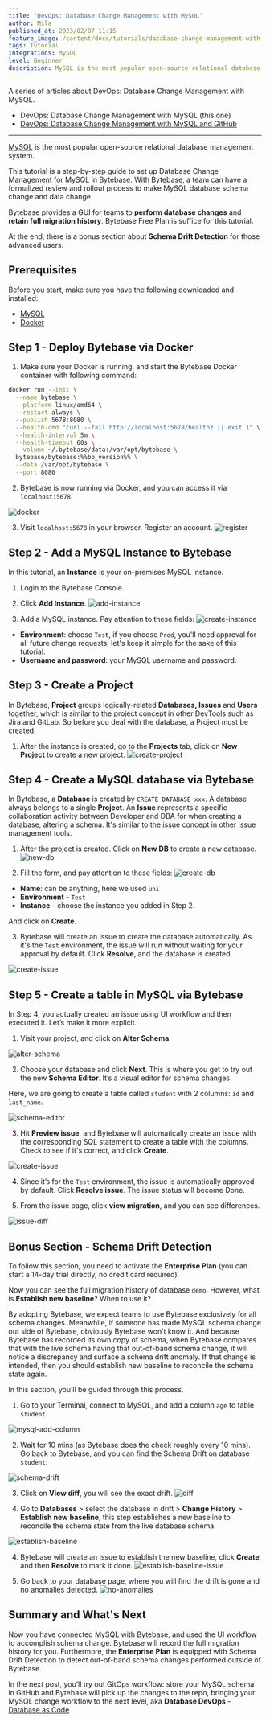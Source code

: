 ```yaml
---
title: 'DevOps: Database Change Management with MySQL'
author: Mila
published_at: 2023/02/07 11:15
feature_image: /content/docs/tutorials/database-change-management-with-mysql/feature-image.webp
tags: Tutorial
integrations: MySQL
level: Beginner
description: MySQL is the most popular open-source relational database management system. This tutorial will guide you step-by-step to set up database change management for MySQL in Bytebase.
---
```


A series of articles about DevOps: Database Change Management with MySQL.

- DevOps: Database Change Management with MySQL (this one)
- [DevOps: Database Change Management with MySQL and GitHub](/docs/tutorials/database-change-management-with-mysql-and-github)

---

[MySQL](https://www.mysql.com/) is the most popular open-source relational database management system.

This tutorial is a step-by-step guide to set up Database Change Management for MySQL in Bytebase. With Bytebase, a team can have a formalized review and rollout process to make MySQL database schema change and data change.

Bytebase provides a GUI for teams to **perform database changes** and **retain full migration history**. Bytebase Free Plan is suffice for this tutorial.

At the end, there is a bonus section about **Schema Drift Detection** for those advanced users.

## Prerequisites

Before you start, make sure you have the following downloaded and installed:

- [MySQL](https://dev.mysql.com/downloads/mysql/)
- [Docker](https://www.docker.com/)

## Step 1 - Deploy Bytebase via Docker

1. Make sure your Docker is running, and start the Bytebase Docker container with following command:

```bash
docker run --init \
  --name bytebase \
  --platform linux/amd64 \
  --restart always \
  --publish 5678:8080 \
  --health-cmd "curl --fail http://localhost:5678/healthz || exit 1" \
  --health-interval 5m \
  --health-timeout 60s \
  --volume ~/.bytebase/data:/var/opt/bytebase \
  bytebase/bytebase:%%bb_version%% \
  --data /var/opt/bytebase \
  --port 8080
```

2. Bytebase is now running via Docker, and you can access it via `localhost:5678`.

![docker](/content/docs/tutorials/database-change-management-with-mysql/docker.webp)

3. Visit `localhost:5678` in your browser. Register an account.
   ![register](/content/docs/tutorials/database-change-management-with-mysql/register.webp)

## Step 2 - Add a MySQL Instance to Bytebase

In this tutorial, ​an **Instance** is your on-premises MySQL instance.

1. Login to the Bytebase Console.

2. Click **Add Instance**.
   ![add-instance](/content/docs/tutorials/database-change-management-with-mysql/add-instance.webp)

3. Add a MySQL instance. Pay attention to these fields:
   ![create-instance](/content/docs/tutorials/database-change-management-with-mysql/create-instance.webp)

- **Environment**: choose `Test`, if you choose `Prod`, you'll need approval for all future change requests, let's keep it simple for the sake of this tutorial.
- **Username and password**: your MySQL username and password.

## Step 3 - Create a Project

In Bytebase, **Project** groups logically-related **Databases, Issues** and **Users** together, which is similar to the project concept in other DevTools such as Jira and GitLab. So before you deal with the database, a Project must be created.

1. After the instance is created, go to the **Projects** tab, click on **New Project** to create a new project.
   ![create-project](/content/docs/tutorials/database-change-management-with-mysql/create-project.webp)

## Step 4 - Create a MySQL database via Bytebase

In Bytebase, a **Database** is created by `CREATE DATABASE xxx`. A database always belongs to a single **Project**. An **Issue** represents a specific collaboration activity between Developer and DBA for when creating a database, altering a schema. It's similar to the issue concept in other issue management tools.

1. After the project is created. Click on **New DB** to create a new database.
   ![new-db](/content/docs/tutorials/database-change-management-with-mysql/new-db.webp)

2. Fill the form, and pay attention to these fields:
   ![create-db](/content/docs/tutorials/database-change-management-with-mysql/create-db.webp)

- **Name**: can be anything, here we used `uni`
- **Environment** - `Test`
- **Instance** - choose the instance you added in Step 2.

And click on **Create**.

3. Bytebase will create an issue to create the database automatically. As it's the `Test` environment, the issue will run without waiting for your approval by default. Click **Resolve**, and the database is created.

![create-issue](/content/docs/tutorials/database-change-management-with-mysql/create-issue.webp)

## Step 5 - Create a table in MySQL via Bytebase

In Step 4, you actually created an issue using UI workflow and then executed it. Let’s make it more explicit.

1. Visit your project, and click on **Alter Schema**.

![alter-schema](/content/docs/tutorials/database-change-management-with-mysql/alter-schema.webp)

2. Choose your database and click **Next**. This is where you get to try out the new **Schema Editor**. It’s a visual editor for schema changes.

Here, we are going to create a table called `student` with 2 columns: `id` and `last_name`.

![schema-editor](/content/docs/tutorials/database-change-management-with-mysql/schema-editor.webp)

3. Hit **Preview issue**, and Bytebase will automatically create an issue with the corresponding SQL statement to create a table with the columns. Check to see if it's correct, and click **Create**.

![create-issue](/content/docs/tutorials/database-change-management-with-mysql/create-issue.webp)

4. Since it’s for the `Test` environment, the issue is automatically approved by default. Click **Resolve issue**. The issue status will become Done.

5. From the issue page, click **view migration**, and you can see differences.

![issue-diff](/content/docs/tutorials/database-change-management-with-mysql/issue-diff.webp)

## Bonus Section - Schema Drift Detection

To follow this section, you need to activate the **Enterprise Plan** (you can start a 14-day trial directly, no credit card required).

Now you can see the full migration history of database `demo`. However, what is **Establish new baseline**? When to use it?

By adopting Bytebase, we expect teams to use Bytebase exclusively for all schema changes. Meanwhile, if someone has made MySQL schema change out side of Bytebase, obviously Bytebase won’t know it. And because Bytebase has recorded its own copy of schema, when Bytebase compares that with the live schema having that out-of-band schema change, it will notice a discrepancy and surface a schema drift anomaly. If that change is intended, then you should establish new baseline to reconcile the schema state again.

In this section, you’ll be guided through this process.

1. Go to your Terminal, connect to MySQL, and add a column `age` to table `student`.

![mysql-add-column](/content/docs/tutorials/database-change-management-with-mysql/mysql-add-column.webp)

2. Wait for 10 mins (as Bytebase does the check roughly every 10 mins). Go back to Bytebase, and you can find the Schema Drift on database `student`:

![schema-drift](/content/docs/tutorials/database-change-management-with-mysql/schema-drift.webp)

3. Click on **View diff**, you will see the exact drift.
   ![diff](/content/docs/tutorials/database-change-management-with-mysql/diff.webp)

4. Go to **Databases** > select the database in drift > **Change History** > **Establish new baseline**, this step establishes a new baseline to reconcile the schema state from the live database schema.

![establish-baseline](/content/docs/tutorials/database-change-management-with-mysql/establish-baseline.webp)

4. Bytebase will create an issue to establish the new baseline, click **Create**, and then **Resolve** to mark it done.
   ![establish-baseline-issue](/content/docs/tutorials/database-change-management-with-mysql/establish-baseline-issue.webp)

5. Go back to your database page, where you will find the drift is gone and no anomalies detected.
   ![no-anomalies](/content/docs/tutorials/database-change-management-with-mysql/no-anomalies.webp)

## Summary and What's Next

Now you have connected MySQL with Bytebase, and used the UI workflow to accomplish schema change. Bytebase will record the full migration history for you. Furthermore, the **Enterprise Plan** is equipped with Schema Drift Detection to detect out-of-band schema changes performed outside of Bytebase.

In the next post, you’ll try out GitOps workflow: store your MySQL schema in GitHub and Bytebase will pick up the changes to the repo, bringing your MySQL change workflow to the next level, aka **Database DevOps** - [Database as Code](/blog/database-as-code).
